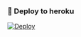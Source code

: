 ### 🚀 Deploy to heroku
[![Deploy](https://www.herokucdn.com/deploy/button.svg)](https://heroku.com/deploy?template=https://github.com/Ismiyev/ASOMusic) 

